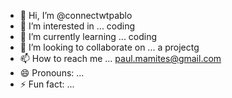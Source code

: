 - 👋 Hi, I’m @connectwtpablo
- 👀 I’m interested in ... coding
- 🌱 I’m currently learning ... coding 
- 💞️ I’m looking to collaborate on ... a projectg 
- 📫 How to reach me ... paul.mamites@gmail.com
- 😄 Pronouns: ...
- ⚡ Fun fact: ...

<!---
connectwtpablo/connectwtpablo is a ✨ special ✨ repository because its `README.md` (this file) appears on your GitHub profile.
You can click the Preview link to take a look at your changes.
--->
